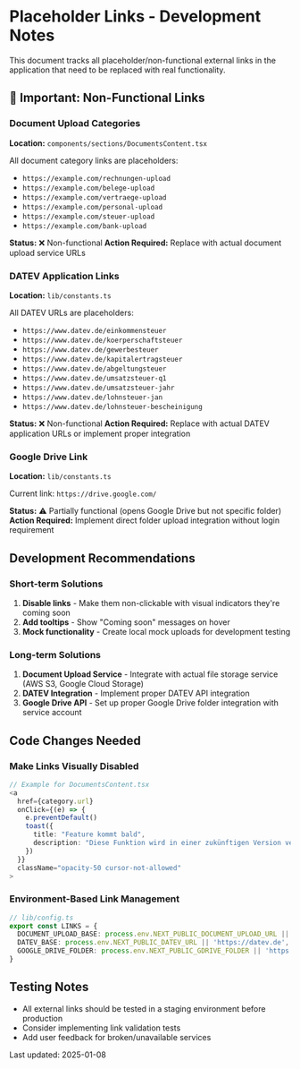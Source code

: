 # Placeholder Links - Development Notes

This document tracks all placeholder/non-functional external links in the application that need to be replaced with real functionality.

## 🚨 Important: Non-Functional Links

### Document Upload Categories
**Location:** `components/sections/DocumentsContent.tsx`

All document category links are placeholders:
- `https://example.com/rechnungen-upload`
- `https://example.com/belege-upload`
- `https://example.com/vertraege-upload`
- `https://example.com/personal-upload`
- `https://example.com/steuer-upload`
- `https://example.com/bank-upload`

**Status:** ❌ Non-functional
**Action Required:** Replace with actual document upload service URLs

### DATEV Application Links
**Location:** `lib/constants.ts`

All DATEV URLs are placeholders:
- `https://www.datev.de/einkommensteuer`
- `https://www.datev.de/koerperschaftsteuer`
- `https://www.datev.de/gewerbesteuer`
- `https://www.datev.de/kapitalertragsteuer`
- `https://www.datev.de/abgeltungsteuer`
- `https://www.datev.de/umsatzsteuer-q1`
- `https://www.datev.de/umsatzsteuer-jahr`
- `https://www.datev.de/lohnsteuer-jan`
- `https://www.datev.de/lohnsteuer-bescheinigung`

**Status:** ❌ Non-functional
**Action Required:** Replace with actual DATEV application URLs or implement proper integration

### Google Drive Link
**Location:** `lib/constants.ts`

Current link: `https://drive.google.com/`

**Status:** ⚠️ Partially functional (opens Google Drive but not specific folder)
**Action Required:** Implement direct folder upload integration without login requirement

## Development Recommendations

### Short-term Solutions
1. **Disable links** - Make them non-clickable with visual indicators they're coming soon
2. **Add tooltips** - Show "Coming soon" messages on hover
3. **Mock functionality** - Create local mock uploads for development testing

### Long-term Solutions
1. **Document Upload Service** - Integrate with actual file storage service (AWS S3, Google Cloud Storage)
2. **DATEV Integration** - Implement proper DATEV API integration
3. **Google Drive API** - Set up proper Google Drive folder integration with service account

## Code Changes Needed

### Make Links Visually Disabled
```typescript
// Example for DocumentsContent.tsx
<a
  href={category.url}
  onClick={(e) => {
    e.preventDefault()
    toast({
      title: "Feature kommt bald",
      description: "Diese Funktion wird in einer zukünftigen Version verfügbar sein."
    })
  }}
  className="opacity-50 cursor-not-allowed"
>
```

### Environment-Based Link Management
```typescript
// lib/config.ts
export const LINKS = {
  DOCUMENT_UPLOAD_BASE: process.env.NEXT_PUBLIC_DOCUMENT_UPLOAD_URL || 'https://example.com',
  DATEV_BASE: process.env.NEXT_PUBLIC_DATEV_URL || 'https://datev.de',
  GOOGLE_DRIVE_FOLDER: process.env.NEXT_PUBLIC_GDRIVE_FOLDER || 'https://drive.google.com'
}
```

## Testing Notes
- All external links should be tested in a staging environment before production
- Consider implementing link validation tests
- Add user feedback for broken/unavailable services

Last updated: 2025-01-08